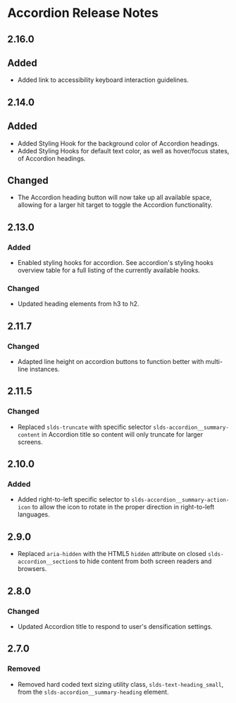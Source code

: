<!-- Release notes authoring guidelines: http://keepachangelog.com/ -->

# Accordion Release Notes

<!-- ## [Unreleased] -->

## 2.16.0

## Added

- Added link to accessibility keyboard interaction guidelines.

## 2.14.0

## Added

- Added Styling Hook for the background color of Accordion headings.
- Added Styling Hooks for default text color, as well as hover/focus states, of Accordion headings.

## Changed

- The Accordion heading button will now take up all available space, allowing for a larger hit target to toggle the Accordion functionality.

## 2.13.0

### Added

- Enabled styling hooks for accordion. See accordion's styling hooks overview table for a full listing of the currently available hooks.

### Changed

- Updated heading elements from h3 to h2.

## 2.11.7

### Changed

- Adapted line height on accordion buttons to function better with multi-line instances.

## 2.11.5

### Changed

- Replaced `slds-truncate` with specific selector `slds-accordion__summary-content` in Accordion title so content will only truncate for larger screens.

## 2.10.0

### Added

- Added right-to-left specific selector to `slds-accordion__summary-action-icon` to allow the icon to rotate in the proper direction in right-to-left languages.

## 2.9.0

- Replaced `aria-hidden` with the HTML5 `hidden` attribute on closed `slds-accordion__section`s to hide content from both screen readers and browsers.

## 2.8.0

### Changed

- Updated Accordion title to respond to user's densification settings.

## 2.7.0

### Removed

- Removed hard coded text sizing utility class, `slds-text-heading_small`, from the `slds-accordion__summary-heading` element.
